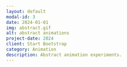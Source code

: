 ```yaml
---
layout: default
modal-id: 3
date: 2024-01-01
img: abstract.gif
alt: abstract animations
project-date: 2024
client: Start Bootstrap
category: Animation
description: Abstract animation experiments.
---
```

